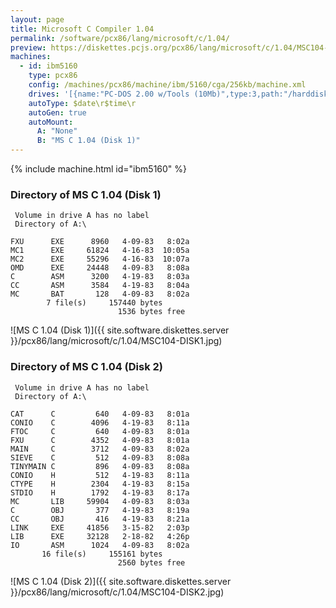 ```yaml
---
layout: page
title: Microsoft C Compiler 1.04
permalink: /software/pcx86/lang/microsoft/c/1.04/
preview: https://diskettes.pcjs.org/pcx86/lang/microsoft/c/1.04/MSC104-DISK1.jpg
machines:
  - id: ibm5160
    type: pcx86
    config: /machines/pcx86/machine/ibm/5160/cga/256kb/machine.xml
    drives: '[{name:"PC-DOS 2.00 w/Tools (10Mb)",type:3,path:"/harddisks/pcx86/10mb/PCDOS200-C400.json"}]'
    autoType: $date\r$time\r
    autoGen: true
    autoMount:
      A: "None"
      B: "MS C 1.04 (Disk 1)"
---
```


{% include machine.html id="ibm5160" %}

### Directory of MS C 1.04 (Disk 1)

     Volume in drive A has no label
     Directory of A:\

    FXU      EXE      8960   4-09-83   8:02a
    MC1      EXE     61824   4-16-83  10:05a
    MC2      EXE     55296   4-16-83  10:07a
    OMD      EXE     24448   4-09-83   8:08a
    C        ASM      3200   4-19-83   8:03a
    CC       ASM      3584   4-19-83   8:04a
    MC       BAT       128   4-09-83   8:02a
            7 file(s)     157440 bytes
                            1536 bytes free

![MS C 1.04 (Disk 1)]({{ site.software.diskettes.server }}/pcx86/lang/microsoft/c/1.04/MSC104-DISK1.jpg)

### Directory of MS C 1.04 (Disk 2)

     Volume in drive A has no label
     Directory of A:\

    CAT      C         640   4-09-83   8:01a
    CONIO    C        4096   4-19-83   8:11a
    FTOC     C         640   4-09-83   8:01a
    FXU      C        4352   4-09-83   8:01a
    MAIN     C        3712   4-09-83   8:02a
    SIEVE    C         512   4-09-83   8:08a
    TINYMAIN C         896   4-09-83   8:08a
    CONIO    H         512   4-19-83   8:11a
    CTYPE    H        2304   4-19-83   8:15a
    STDIO    H        1792   4-19-83   8:17a
    MC       LIB     59904   4-09-83   8:03a
    C        OBJ       377   4-19-83   8:19a
    CC       OBJ       416   4-19-83   8:21a
    LINK     EXE     41856   3-15-82   2:03p
    LIB      EXE     32128   2-18-82   4:26p
    IO       ASM      1024   4-09-83   8:02a
           16 file(s)     155161 bytes
                            2560 bytes free

![MS C 1.04 (Disk 2)]({{ site.software.diskettes.server }}/pcx86/lang/microsoft/c/1.04/MSC104-DISK2.jpg)
